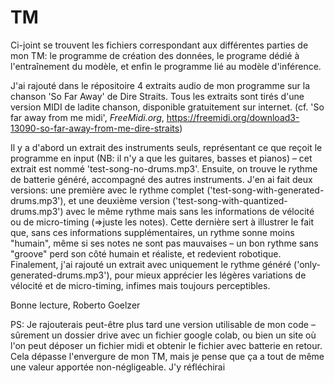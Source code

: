 # TM
Ci-joint se trouvent les fichiers correspondant aux différentes parties de mon TM: le programme de création des données, le programe dédié à l'entraînement du modèle, et enfin le programme lié au modèle d'inférence.

J'ai rajouté dans le répositoire 4 extraits audio de mon programme sur la chanson 'So Far Away' de Dire Straits.
Tous les extraits sont tirés d'une version MIDI de ladite chanson, disponible gratuitement sur internet.
(cf. 'So far away from me midi', _FreeMidi.org_, https://freemidi.org/download3-13090-so-far-away-from-me-dire-straits)

Il y a d'abord un extrait des instruments seuls, représentant ce que reçoit le programme en input (NB: il n'y a que les guitares, basses et pianos) – cet extrait est nommé 'test-song-no-drums.mp3'.
Ensuite, on trouve le rythme de batterie généré, accompagné des autres instruments. J'en ai fait deux versions: une première avec le rythme complet ('test-song-with-generated-drums.mp3'), et une deuxième version ('test-song-with-quantized-drums.mp3') avec le même rythme mais sans les informations de vélocité ou de micro-timing (=>juste les notes). Cette dernière sert à illustrer le fait que, sans ces informations supplémentaires, un rythme sonne moins "humain", même si ses notes ne sont pas mauvaises – un bon rythme sans "groove" perd son côté humain et réaliste, et redevient robotique.
Finalement, j'ai rajouté un extrait avec uniquement le rythme généré ('only-generated-drums.mp3'), pour mieux apprécier les légères variations de vélocité et de micro-timing, infimes mais toujours perceptibles.


Bonne lecture,
Roberto Goelzer


PS: Je rajouterais peut-être plus tard une version utilisable de mon code – sûrement un dossier drive avec un fichier google colab, ou bien un site où l'on peut déposer un fichier midi et obtenir le fichier avec batterie en retour. 
Cela dépasse l'envergure de mon TM, mais je pense que ça a tout de même une valeur apportée non-négligeable.
J'y réfléchirai
